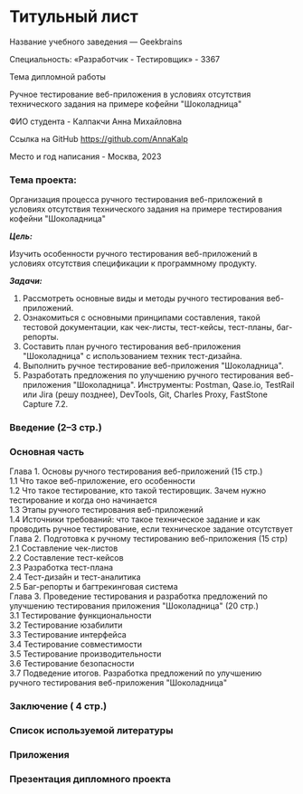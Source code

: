 # Титульный лист


 Название учебного заведения — Geekbrains

 Специальность: «Разработчик - Тестировщик» - 3367

 Тема дипломной работы

 Ручное тестирование веб-приложения в условиях отсутствия технического задания на примере кофейни "Шоколадница"

 ФИО студента - Калпакчи Анна Михайловна

 Ссылка на GitHub
 https://github.com/AnnaKalp

 Место и год написания - Москва, 2023
### Тема проекта: 
Организация процесса ручного тестирования веб-приложений в условиях отсутствия технического задания на примере тестирования кофейни "Шоколадница"

***Цель:***

Изучить особенности ручного тестирования веб-приложений в условиях отсутствия спецификации к программному продукту.

***Задачи:***

1.	Рассмотреть основные виды и методы ручного тестирования веб-приложений.
2.	Ознакомиться с основными принципами составления, такой тестовой документации, как чек-листы, тест-кейсы, тест-планы, баг-репорты.
3.	Составить план ручного тестирования веб-приложения "Шоколадница" с использованием техник тест-дизайна.
4.	Выполнить ручное тестирование веб-приложения "Шоколадница".
5.	Разработать предложения по улучшению ручного тестирования веб-приложения "Шоколадница".
Инструменты: Postman, Qase.io, TestRail или Jira (решу позднее), DevTools, Git, Charles Proxy, FastStone Capture 7.2.  
### Введение (2–3 стр.)
### Основная часть
Глава 1. Основы ручного тестирования веб-приложений (15 стр.)  
1.1 Что такое веб-приложение, его особенности  
1.2 Что такое тестирование, кто такой тестировщик. Зачем нужно тестирование и когда оно начинается  
1.3 Этапы ручного тестирования веб-приложений  
1.4 Источники требований: что такое техническое задание и как проводить ручное тестирование, если техническое задание отсутствует  
Глава 2. Подготовка к ручному тестированию веб-приложения (15 стр)  
2.1 Составление чек-листов  
2.2 Составление тест-кейсов  
2.3 Разработка тест-плана  
2.4 Тест-дизайн и тест-аналитика  
2.5 Баг-репорты и багтрекинговая система  
Глава 3. Проведение тестирования и разработка предложений по улучшению тестирования приложения "Шоколадница" (20 стр.)  
3.1 Тестирование функциональности  
3.2 Тестирование юзабилити  
3.3 Тестирование интерфейса  
3.4 Тестирование совместимости  
3.5 Тестирование производительности  
3.6 Тестирование безопасности  
3.7 Подведение итогов. Разработка предложений по улучшению ручного тестирования веб-приложения "Шоколадница"  
### Заключение ( 4 стр.)  
### Список используемой литературы  
### Приложения
### Презентация дипломного проекта


